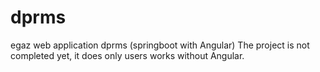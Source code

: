 # dprms
egaz web application dprms (springboot with Angular)
The project is not completed yet, it does only users works without Angular.
